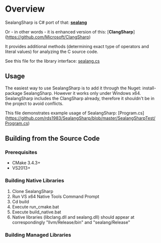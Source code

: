 # Overview

SealangSharp is C# port of that: [**sealang**](https://github.com/pybee/sealang)

Or - in other words - it is enhanced version of this: [**ClangSharp**] (https://github.com/Microsoft/ClangSharp)

It provides additional methods (determining exact type of operators and literal values) for analyzing the C source code.

See this file for the library interface: [sealang.cs](https://github.com/rds1983/SealangSharp/blob/master/SealangSharp/sealang.cs)

## Usage

The easiest way to use SealangSharp is to add it through the Nuget: install-package SealangSharp.
However it works only under Windows x64. SealangSharp includes the ClangSharp already, therefore it shouldn't be in the project to avoid conflicts.

This file demonstrates example usage of SealangSharp: [Program.cs] (https://github.com/rds1983/SealangSharp/blob/master/SealangSharpTest/Program.cs)

## Building from the Source Code
### Prerequisites
* CMake 3.4.3+
* VS2013+

### Building Native Libraries
1. Clone SealangSharp
2. Run VS x64 Native Tools Command Prompt
3. Cd build
4. Execute run_cmake.bat
5. Execute build_native.bat
6. Native libraries (libclang.dll and sealang.dll) should appear at correspondingly "llvm/Release/bin" and "sealang/Release" 

### Building Managed Libraries

